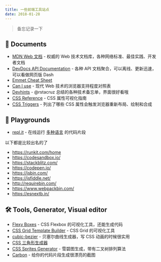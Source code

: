 ```yaml
---
title: 一些前端工具站点
date: 2018-01-28
---
```


> 备忘记录一下

## 📙 Documents

- [MDN Web 文档](https://developer.mozilla.org/zh-CN/docs/Web) - 权威的 Web 技术文档库，各种网络标准、最佳实践、开发者文档
- [DevDocs API Documentation](https://devdocs.io/) - 各种 API 文档聚合，可以离线、更新迅速，可以看做网页版 Dash
- [Emmet Cheat Sheet](https://docs.emmet.io/cheat-sheet/)
- [Can I use](https://caniuse.com/) - 现代 Web 技术的浏览器支持程度对照表
- [Devhints](https://devhints.io/) - @rstacruz 总结的各种技术备忘单，界面很好看哦
- [CSS Reference](https://cssreference.io/) - CSS 属性可视化指南
- [CSS Triggers](https://csstriggers.com/) - 列出了哪些 CSS 属性会触发浏览器重新布局、绘制和合成

## 🎨 Playgrounds

- [repl.it](https://repl.it/) - 在线运行 [多种语言](https://repl.it/languages) 的代码片段

以下都是比较出名的了

- https://runkit.com/home
- https://codesandbox.io/
- https://stackblitz.com/
- https://codepen.io/
- https://jsbin.com/
- https://jsfiddle.net/
- http://requirebin.com/
- https://www.webpackbin.com/
- https://esnextb.in/

## 🛠 Tools, Generator, Visual editor

- [Flexy Boxes](http://the-echoplex.net/flexyboxes/) - CSS Flexbox 的可视化工具，还能生成代码
- [CSS Grid Template Builder](https://codepen.io/anthonydugois/full/RpYBmy/) - CSS Grid 的可视化工具
- [cubic-bezier](http://cubic-bezier.com/) - 贝塞尔曲线生成器，写 CSS 动画的时候很实用
- [CSS 三角形生成器](https://leekoho.github.io/)
- [CSS Sprites Generator](https://www.toptal.com/developers/css/sprite-generator) - 雪碧图生成，带有二叉树排列算法
- [Carbon](https://carbon.now.sh) - 给你的代码片段生成很漂亮的截图
